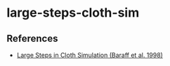 # large-steps-cloth-sim
## References
- [Large Steps in Cloth Simulation (Baraff et al. 1998)](https://www.cs.cmu.edu/~baraff/papers/sig98.pdf)
